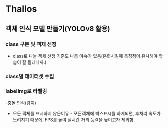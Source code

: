# Thallos
## 객체 인식 모델 만들기(YOLOv8 활용)
### class 구분 및 객체 선정
- class로 나눌 객체 선정 기준도 나름 이슈가 있음(훈련시킬때 특징점이 유사해야 학습이 잘 될테니까.)
### class별 데이터셋 수집
### labelImg로 라벨링

-충돌 인식(감지)
- 모든 객체를 표시하지 않은이유 - 모든객체에 박스표시를 하게되면, 후처리 속도가 느려지기 때문에, FPS를 높여 실시간 처리 능력을 높이고자 제외함. 
